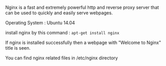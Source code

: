 Nginx is a fast and extremely powerful http and reverse proxy server that can be used to quickly and easily serve webpages.

Operating System : Ubuntu 14.04

install nginx by this command : `apt-get install nginx`

If nginx is installed successfully then a webpage with "Welcome to Nginx" title is seen.

You can find nginx related files in /etc/nginx directory


